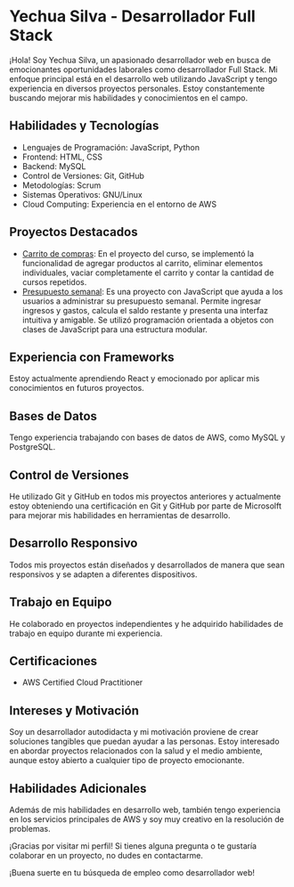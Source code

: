 # Yechua Silva - Desarrollador Full Stack

¡Hola! Soy Yechua Silva, un apasionado desarrollador web en busca de emocionantes oportunidades laborales como desarrollador Full Stack. Mi enfoque principal está en el desarrollo web utilizando JavaScript y tengo experiencia en diversos proyectos personales. Estoy constantemente buscando mejorar mis habilidades y conocimientos en el campo.

## Habilidades y Tecnologías

- Lenguajes de Programación: JavaScript, Python
- Frontend: HTML, CSS
- Backend: MySQL
- Control de Versiones: Git, GitHub
- Metodologías: Scrum
- Sistemas Operativos: GNU/Linux
- Cloud Computing: Experiencia en el entorno de AWS

## Proyectos Destacados

- [Carrito de compras](https://github.com/yechua-silva/Poyecto-carrito-compras): En el proyecto del curso, se implementó la funcionalidad de agregar productos al carrito, eliminar elementos individuales, vaciar completamente el carrito y contar la cantidad de cursos repetidos.
- [Presupuesto semanal](https://github.com/yechua-silva/Proyecto-Administracion-presupuesto): Es una proyecto con JavaScript que ayuda a los usuarios a administrar su presupuesto semanal. Permite ingresar ingresos y gastos, calcula el saldo restante y presenta una interfaz intuitiva y amigable. Se utilizó programación orientada a objetos con clases de JavaScript para una estructura modular.

## Experiencia con Frameworks

Estoy actualmente aprendiendo React y emocionado por aplicar mis conocimientos en futuros proyectos.

## Bases de Datos

Tengo experiencia trabajando con bases de datos de AWS, como MySQL y PostgreSQL.

## Control de Versiones

He utilizado Git y GitHub en todos mis proyectos anteriores y actualmente estoy obteniendo una certificación en Git y GitHub por parte de Microsolft para mejorar mis habilidades en herramientas de desarrollo.

## Desarrollo Responsivo

Todos mis proyectos están diseñados y desarrollados de manera que sean responsivos y se adapten a diferentes dispositivos.

## Trabajo en Equipo

He colaborado en proyectos independientes y he adquirido habilidades de trabajo en equipo durante mi experiencia.

## Certificaciones

- AWS Certified Cloud Practitioner

## Intereses y Motivación

Soy un desarrollador autodidacta y mi motivación proviene de crear soluciones tangibles que puedan ayudar a las personas. Estoy interesado en abordar proyectos relacionados con la salud y el medio ambiente, aunque estoy abierto a cualquier tipo de proyecto emocionante.

## Habilidades Adicionales

Además de mis habilidades en desarrollo web, también tengo experiencia en los servicios principales de AWS y soy muy creativo en la resolución de problemas.

¡Gracias por visitar mi perfil! Si tienes alguna pregunta o te gustaría colaborar en un proyecto, no dudes en contactarme.

¡Buena suerte en tu búsqueda de empleo como desarrollador web!
